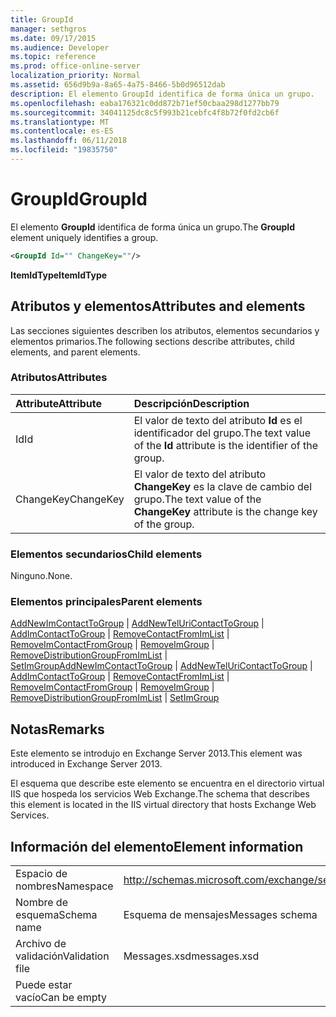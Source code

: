 ```yaml
---
title: GroupId
manager: sethgros
ms.date: 09/17/2015
ms.audience: Developer
ms.topic: reference
ms.prod: office-online-server
localization_priority: Normal
ms.assetid: 656d9b9a-8a65-4a75-8466-5b0d96512dab
description: El elemento GroupId identifica de forma única un grupo.
ms.openlocfilehash: eaba176321c0dd872b71ef50cbaa298d1277bb79
ms.sourcegitcommit: 34041125dc8c5f993b21cebfc4f8b72f0fd2cb6f
ms.translationtype: MT
ms.contentlocale: es-ES
ms.lasthandoff: 06/11/2018
ms.locfileid: "19835750"
---
```

# <a name="groupid"></a><span data-ttu-id="6830e-103">GroupId</span><span class="sxs-lookup"><span data-stu-id="6830e-103">GroupId</span></span>

<span data-ttu-id="6830e-104">El elemento **GroupId** identifica de forma única un grupo.</span><span class="sxs-lookup"><span data-stu-id="6830e-104">The **GroupId** element uniquely identifies a group.</span></span> 
  
```XML
<GroupId Id="" ChangeKey=""/>
```

 <span data-ttu-id="6830e-105">**ItemIdType**</span><span class="sxs-lookup"><span data-stu-id="6830e-105">**ItemIdType**</span></span>
## <a name="attributes-and-elements"></a><span data-ttu-id="6830e-106">Atributos y elementos</span><span class="sxs-lookup"><span data-stu-id="6830e-106">Attributes and elements</span></span>

<span data-ttu-id="6830e-107">Las secciones siguientes describen los atributos, elementos secundarios y elementos primarios.</span><span class="sxs-lookup"><span data-stu-id="6830e-107">The following sections describe attributes, child elements, and parent elements.</span></span>
  
### <a name="attributes"></a><span data-ttu-id="6830e-108">Atributos</span><span class="sxs-lookup"><span data-stu-id="6830e-108">Attributes</span></span>

|<span data-ttu-id="6830e-109">**Attribute**</span><span class="sxs-lookup"><span data-stu-id="6830e-109">**Attribute**</span></span>|<span data-ttu-id="6830e-110">**Descripción**</span><span class="sxs-lookup"><span data-stu-id="6830e-110">**Description**</span></span>|
|:-----|:-----|
|<span data-ttu-id="6830e-111">Id</span><span class="sxs-lookup"><span data-stu-id="6830e-111">Id</span></span>  <br/> |<span data-ttu-id="6830e-112">El valor de texto del atributo **Id** es el identificador del grupo.</span><span class="sxs-lookup"><span data-stu-id="6830e-112">The text value of the **Id** attribute is the identifier of the group.</span></span>  <br/> |
|<span data-ttu-id="6830e-113">ChangeKey</span><span class="sxs-lookup"><span data-stu-id="6830e-113">ChangeKey</span></span>  <br/> |<span data-ttu-id="6830e-114">El valor de texto del atributo **ChangeKey** es la clave de cambio del grupo.</span><span class="sxs-lookup"><span data-stu-id="6830e-114">The text value of the **ChangeKey** attribute is the change key of the group.</span></span>  <br/> |
   
### <a name="child-elements"></a><span data-ttu-id="6830e-115">Elementos secundarios</span><span class="sxs-lookup"><span data-stu-id="6830e-115">Child elements</span></span>

<span data-ttu-id="6830e-116">Ninguno.</span><span class="sxs-lookup"><span data-stu-id="6830e-116">None.</span></span>
  
### <a name="parent-elements"></a><span data-ttu-id="6830e-117">Elementos principales</span><span class="sxs-lookup"><span data-stu-id="6830e-117">Parent elements</span></span>

<span data-ttu-id="6830e-118">[AddNewImContactToGroup](addnewimcontacttogroup.md) | [AddNewTelUriContactToGroup](addnewteluricontacttogroup.md) | [AddImContactToGroup](addimcontacttogroup.md) | [RemoveContactFromImList](removecontactfromimlist.md) | [RemoveImContactFromGroup](removeimcontactfromgroup.md) | [RemoveImGroup](removeimgroup.md)  |  [RemoveDistributionGroupFromImList](removedistributiongroupfromimlist.md) | [SetImGroup](setimgroup.md)</span><span class="sxs-lookup"><span data-stu-id="6830e-118">[AddNewImContactToGroup](addnewimcontacttogroup.md) | [AddNewTelUriContactToGroup](addnewteluricontacttogroup.md) | [AddImContactToGroup](addimcontacttogroup.md) | [RemoveContactFromImList](removecontactfromimlist.md) | [RemoveImContactFromGroup](removeimcontactfromgroup.md) | [RemoveImGroup](removeimgroup.md) | [RemoveDistributionGroupFromImList](removedistributiongroupfromimlist.md) | [SetImGroup](setimgroup.md)</span></span>
  
## <a name="remarks"></a><span data-ttu-id="6830e-119">Notas</span><span class="sxs-lookup"><span data-stu-id="6830e-119">Remarks</span></span>

<span data-ttu-id="6830e-120">Este elemento se introdujo en Exchange Server 2013.</span><span class="sxs-lookup"><span data-stu-id="6830e-120">This element was introduced in Exchange Server 2013.</span></span>
  
<span data-ttu-id="6830e-121">El esquema que describe este elemento se encuentra en el directorio virtual IIS que hospeda los servicios Web Exchange.</span><span class="sxs-lookup"><span data-stu-id="6830e-121">The schema that describes this element is located in the IIS virtual directory that hosts Exchange Web Services.</span></span>
  
## <a name="element-information"></a><span data-ttu-id="6830e-122">Información del elemento</span><span class="sxs-lookup"><span data-stu-id="6830e-122">Element information</span></span>

|||
|:-----|:-----|
|<span data-ttu-id="6830e-123">Espacio de nombres</span><span class="sxs-lookup"><span data-stu-id="6830e-123">Namespace</span></span>  <br/> |http://schemas.microsoft.com/exchange/services/2006/messages  <br/> |
|<span data-ttu-id="6830e-124">Nombre de esquema</span><span class="sxs-lookup"><span data-stu-id="6830e-124">Schema name</span></span>  <br/> |<span data-ttu-id="6830e-125">Esquema de mensajes</span><span class="sxs-lookup"><span data-stu-id="6830e-125">Messages schema</span></span>  <br/> |
|<span data-ttu-id="6830e-126">Archivo de validación</span><span class="sxs-lookup"><span data-stu-id="6830e-126">Validation file</span></span>  <br/> |<span data-ttu-id="6830e-127">Messages.xsd</span><span class="sxs-lookup"><span data-stu-id="6830e-127">messages.xsd</span></span>  <br/> |
|<span data-ttu-id="6830e-128">Puede estar vacío</span><span class="sxs-lookup"><span data-stu-id="6830e-128">Can be empty</span></span>  <br/> ||
   

